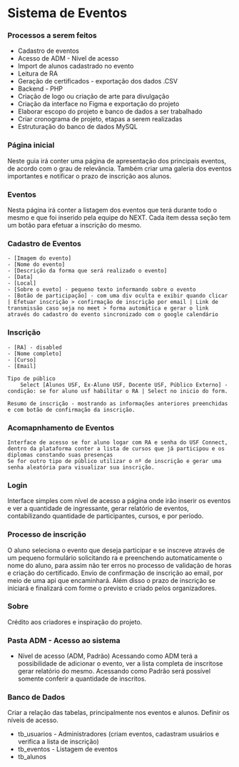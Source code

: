 # Sistema de Eventos


### Processos a serem feitos
 - Cadastro de eventos
 - Acesso de ADM - Nível de acesso
 - Import de alunos cadastrado no evento
 - Leitura de RA
 - Geração de certificados - exportação dos dados .CSV
 - Backend - PHP
 - Criação de logo ou criação de arte para divulgação
 - Criação da interface no Figma e exportação do projeto
 - Elaborar escopo do projeto e banco de dados a ser trabalhado
 - Criar cronograma de projeto, etapas a serem realizadas
 - Estruturação do banco de dados MySQL



### Página inicial

Neste guia irá conter uma página de apresentação dos principais eventos, de acordo com o grau de relevância.
Também criar uma galeria dos eventos importantes e notificar o prazo de inscrição aos alunos.


### Eventos

Nesta página irá conter a listagem dos eventos que terá durante todo o mesmo e que foi inserido pela equipe do NEXT.
Cada item dessa seção tem um botão para efetuar a inscrição do mesmo.

### Cadastro de Eventos
    - [Imagem do evento]
    - [Nome do evento]
    - [Descrição da forma que será realizado o evento]
    - [Data]
    - [Local]
    - [Sobre o eveto] - pequeno texto informando sobre o evento
    - [Botão de participação] - com uma div oculta e exibir quando clicar | Efetuar inscrição > confirmação de inscrição por email | Link de transmissão caso seja no meet > forma automática e gerar o link através do cadastro do evento sincronizado com o google calendário

### Inscrição
    - [RA] - disabled
    - [Nome completo]
    - [Curso]
    - [Email]

    Tipo de público
        Select [Alunos USF, Ex-Aluno USF, Docente USF, Público Externo] - condição: se for aluno usf habilitar o RA | Select no inicio do form.

    Resumo de inscrição - mostrando as informações anteriores preenchidas e com botão de confirmação da inscrição.

### Acomapnhamento de Eventos
    Interface de acesso se for aluno logar com RA e senha do USF Connect, dentro da plataforma conter a lista de cursos que já participou e os diplomas constando suas presenças 
    Se for outro tipo de público utilizar o nº de inscrição e gerar uma senha aleatória para visualizar sua inscrição.

### Login

Interface simples com nível de acesso a página onde irão inserir os eventos e ver a quantidade de ingressante, gerar relatório de eventos, contabilizando quantidade de participantes, cursos, e por período.

### Processo de inscrição
O aluno seleciona o evento que deseja participar e se inscreve através de um pequeno formulário solicitando ra e preenchendo automaticamente o nome do aluno, para assim não ter erros no processo de validação de horas e criação do certificado.
Envio de confirmação de inscrição ao email, por meio de uma api que encaminhará.
Além disso o prazo de inscrição se iniciará e finalizará com forme o previsto e criado pelos organizadores.

### Sobre
Crédito aos criadores e inspiração do projeto.

### Pasta ADM - Acesso ao sistema
 - Nível de acesso (ADM, Padrão)
Acessando como ADM terá a possibilidade de adicionar o evento, ver a lista completa de inscritose gerar relatório do mesmo.
Acessando como Padrão será possível somente conferir a quantidade de inscritos.

### Banco de Dados
Criar a relação das tabelas, principalmente nos eventos e alunos.
Definir os níveis de acesso.
 - tb_usuarios - Administradores (criam eventos, cadastram usuários e verifica a lista de inscrição)
 - tb_eventos - Listagem de eventos 
 - tb_alunos
